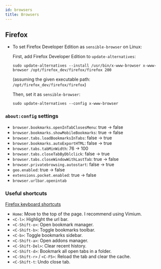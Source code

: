 ```yaml
---
id: browsers
title: Browsers
---
```


## Firefox

- To set Firefox Developer Edition as `sensible-browser` on Linux:

  First, add Firefox Developer Edition to `update-alternatives`:

  ```shell
  sudo update-alternatives --install /usr/bin/x-www-browser x-www-browser /opt/firefox_dev/firefox/firefox 200
  ```

  (assuming the given executable path: `/opt/firefox_dev/firefox/firefox`)

  Then, set it as `sensible-browser`:

  ```shell
  sudo update-alternatives --config x-www-browser
  ```

### `about:config` settings

- `browser.bookmarks.openInTabClosesMenu`: true -> false
- `browser.bookmarks.showMobileBookmarks`: true -> false
- `browser.tabs.loadBookmarksInTabs`: false -> true
- `browser.bookmarks.autoExportHTML`: false -> true
- `browser.tabs.tabMinWidth`: 76 -> 100
- `browser.tabs.closeTabByDblclick`: false -> true
- `browser.tabs.closeWindowWithLastTab`: true -> false
- `browser.privatebrowsing.autostart`: false -> true
- `geo.enabled`: true -> false
- `extensions.pocket.enabled`: true -> false
- `browser.urlbar.openintab`

### Useful shortcuts

[Firefox keyboard shortcuts](https://support.mozilla.org/en-US/kb/keyboard-shortcuts-perform-firefox-tasks-quickly)

- `Home`: Move to the top of the page. I recommend using Vimium.
- `<C-l>`: Highlight the url bar.
- `<C-Shift-o>`: Open bookmark manager.
- `<C-Shift-b>`: Toggle bookmarks toolbar.
- `<C-b>`: Toggle bookmarks sidebar.
- `<C-Shift-a>`: Open addons manager.
- `<C-Shift-Del>`: Clear recent history.
- `<C-Shift-d>`: Bookmark all open tabs in a folder.
- `<C-Shift-r>` / `<C-F5>`: Reload the tab and clear the cache.
- `<C-Shift-t`: Undo close tab.
